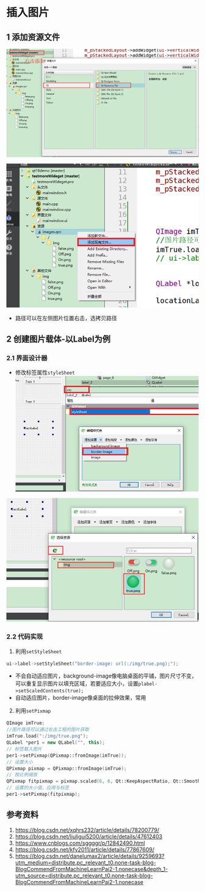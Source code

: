 # 插入图片    
## 1 添加资源文件   

![24-1](./img/24-1.png)    

![24-2](./img/24-2.png)  

- 路径可以在左侧图片位置右击，选拷贝路径   

## 2 创建图片载体-以Label为例   
### 2.1 界面设计器   
- 修改标签属性`styleSheet`   
![24-3](./img/24-3.png)    

![24-4](./img/24-4.png)    

### 2.2 代码实现   
1.  利用`setStyleSheet`   
```C++
ui->label->setStyleSheet("border-image: url(:/img/true.png);");
```

- 不会自动适应图片，background-image像电脑桌面的平铺，图片尺寸不变，可以重复显示图片以填充区域，若要适应大小，设置`plabel->setScaledContents(true);`      
- 自动适应图片，border-image像桌面的拉伸效果，常用   

2. 利用`setPixmap`     
```C++
QImage imTrue;
//图片路径可以通过右击工程的图片获取
imTrue.load(":/img/true.png");
QLabel *per1 = new QLabel("", this);
// 标签载入图片
per1->setPixmap(QPixmap::fromImage(imTrue));
// 设置大小
QPixmap pixmap = QPixmap::fromImage(imTrue); 
// 按比例缩放  
QPixmap fitpixmap = pixmap.scaled(6, 6, Qt::KeepAspectRatio, Qt::SmoothTransformation);  
// 设置的大小值，应用与标签  
per1->setPixmap(fitpixmap);
```

## 参考资料  
1. https://blog.csdn.net/xqhrs232/article/details/78200779/   
2. https://blog.csdn.net/liuligui5200/article/details/47612403   
3. https://www.cnblogs.com/sggggr/p/12842490.html   
4. https://blog.csdn.net/kfy2011/article/details/77867609/   
5. https://blog.csdn.net/danelumax2/article/details/9259693?utm_medium=distribute.pc_relevant_t0.none-task-blog-BlogCommendFromMachineLearnPai2-1.nonecase&depth_1-utm_source=distribute.pc_relevant_t0.none-task-blog-BlogCommendFromMachineLearnPai2-1.nonecase   